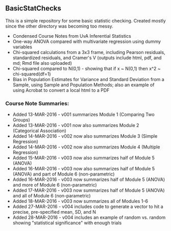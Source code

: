 ## BasicStatChecks  
This is a simple repository for some basic statistic checking.  Created mostly since the other directory was becoming too messy.  

* Condensed Course Notes from UvA Inferential Statistics  
* One-way ANOVA compared with multivariate regression using dummy variables  
* Chi-squared calculations from a 3x3 frame, including Pearson residuals, standardized residuals, and Cramer's V (outputs include html, pdf, and md; Rmd file also uploaded)  
* Chi-squared compared to N(0,1) - showing that if x ~ N(0,1) then x^2 ~ chi-squared(df=1)  
* Bias in Population Estimates for Variance and Standard Deviation from a Sample, using Sample and Population Methods; also an example of using Acrobat to convert a local html to a PDF  
  
### Course Note Summaries:  
* Added 13-MAR-2016 - v001 summarizes Module 1 (Comparing Two Groups)  
* Added 13-MAR-2016 - v001 now also summarizes Module 2 (Categorical Association)  
* Added 14-MAR-2016 - v002 now also summarizes Module 3 (Simple Regression)  
* Added 14-MAR-2016 - v002 now also summarizes Module 4 (Multiple Regression)  
* Added 15-MAR-2016 - v003 now also summarizes half of Module 5 (ANOVA)  
* Added 16-MAR-2016 - v003 now also summarizes half of Module 5 (ANOVA) and part of Module 6 (non-parametric)  
* Added 16-MAR-2016 - v003 now summarizes half of Module 5 (ANOVA) and more of Module 6 (non-parametric)  
* Added 17-MAR-2016 - v003 now summarizes half of Module 5 (ANOVA) and all of Module 6 (non-parametric)  
* Added 18-MAR-2016 - v003 now summarizes all of Modules 1-6  
* Added 27-MAR-2016 - v004 includes code to generate a vector to hit a precise, pre-specified mean, SD, and N  
* Added 28-MAR-2016 - v004 includes an example of random vs. random showing "statistical significance" with enough trials  
  
